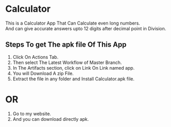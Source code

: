 # Calculator

This is a Calculator App That Can Calculate even long numbers.        
<new> And can give accurate answers upto 12 digits after decimal point in Division.







## Steps To get The apk file Of This App

1) Click On Actions Tab.    
2) Then select The Latest Workflow of Master Branch.    
3) In The Artifacts section, click on Link On Link named app.    
4) You will Download A zip File.    
5) Extract the file in any folder and Install Calculator.apk file.    


#  OR 


1) Go to my website.
2) And you can download directly apk.

